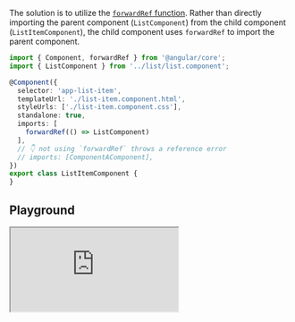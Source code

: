 The solution is to utilize the [`forwardRef` function](https://angular.io/api/core/forwardRef).
Rather than directly importing the parent component (`ListComponent`) from the child component (`ListItemComponent`), the child component uses `forwardRef` to import the parent component.

```ts{10}:list-item.component.ts
import { Component, forwardRef } from '@angular/core';
import { ListComponent } from '../list/list.component';

@Component({
  selector: 'app-list-item',
  templateUrl: './list-item.component.html',
  styleUrls: ['./list-item.component.css'],
  standalone: true,
  imports: [
    forwardRef(() => ListComponent)
  ],
  // 👇 not using `forwardRef` throws a reference error
  // imports: [ComponentAComponent],
})
export class ListItemComponent {
}

```

## Playground

<iframe src="https://stackblitz.com/edit/angular-hqgbou?file=src/list-item/list-item.component.ts" title="circular-standalone-components" loading="lazy"></iframe>
